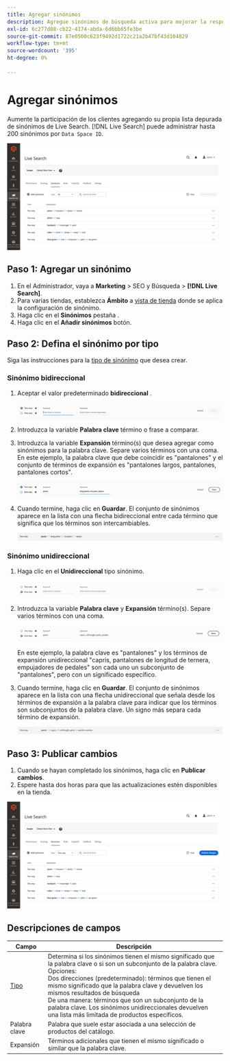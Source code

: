 ```yaml
---
title: Agregar sinónimos
description: Agregue sinónimos de búsqueda activa para mejorar la respuesta a las solicitudes de búsqueda.
exl-id: 6c277d88-cb22-4174-abda-6d6bb65fe3be
source-git-commit: 87e0500c623f9492d1722c21a2b47bf43d104829
workflow-type: tm+mt
source-wordcount: '395'
ht-degree: 0%

---
```


# Agregar sinónimos

Aumente la participación de los clientes agregando su propia lista depurada de sinónimos de Live Search. [!DNL Live Search] puede administrar hasta 200 sinónimos por `Data Space ID`.

![[!DNL Live Search] sinónimos](assets/synonym-workspace.png)

## Paso 1: Agregar un sinónimo

1. En el Administrador, vaya a **Marketing** > SEO y Búsqueda > **[!DNL Live Search]**.
1. Para varias tiendas, establezca **Ámbito** a [vista de tienda](https://docs.magento.com/user-guide/configuration/scope.html) donde se aplica la configuración de sinónimo.
1. Haga clic en el **Sinónimos** pestaña .
1. Haga clic en el **Añadir sinónimos** botón.

## Paso 2: Defina el sinónimo por tipo

Siga las instrucciones para la [tipo de sinónimo](synonyms-type.md) que desea crear.

### Sinónimo bidireccional

1. Aceptar el valor predeterminado **bidireccional** .

   ![Agregar sinónimo bidireccional](assets/synonym-add-two-way.png)


1. Introduzca la variable **Palabra clave** término o frase a comparar.
1. Introduzca la variable **Expansión** término(s) que desea agregar como sinónimos para la palabra clave. Separe varios términos con una coma.
En este ejemplo, la palabra clave que debe coincidir es &quot;pantalones&quot; y el conjunto de términos de expansión es &quot;pantalones largos, pantalones, pantalones cortos&quot;.

   ![Ejemplo de sinónimo bidireccional](assets/synonym-add-two-way-example.png)

1. Cuando termine, haga clic en **Guardar**.
El conjunto de sinónimos aparece en la lista con una flecha bidireccional entre cada término que significa que los términos son intercambiables.

   ![Sinónimo bidireccional](assets/synonym-two-way.png)

### Sinónimo unidireccional

1. Haga clic en el **Unidireccional** tipo sinónimo.

   ![Agregar sinónimo unidireccional](assets/synonym-add-one-way.png)

1. Introduzca la variable **Palabra clave** y **Expansión** término(s). Separe varios términos con una coma.

   ![Ejemplo de sinónimo unidireccional](assets/synonym-add-one-way-example.png)

   En este ejemplo, la palabra clave es &quot;pantalones&quot; y los términos de expansión unidireccional &quot;capris, pantalones de longitud de ternera, empujadores de pedales&quot; son cada uno un subconjunto de &quot;pantalones&quot;, pero con un significado específico.

1. Cuando termine, haga clic en **Guardar**.
El conjunto de sinónimos aparece en la lista con una flecha unidireccional que señala desde los términos de expansión a la palabra clave para indicar que los términos son subconjuntos de la palabra clave. Un signo más separa cada término de expansión.

   ![Sinónimo unidireccional](assets/synonym-one-way.png)

## Paso 3: Publicar cambios

1. Cuando se hayan completado los sinónimos, haga clic en **Publicar cambios**.
1. Espere hasta dos horas para que las actualizaciones estén disponibles en la tienda.

![Publicar cambios](assets/synonym-publish.png)

## Descripciones de campos

| Campo | Descripción |
|--- |--- |
| [Tipo](synonyms.md) | Determina si los sinónimos tienen el mismo significado que la palabra clave o si son un subconjunto de la palabra clave. Opciones:<br />Dos direcciones (predeterminado): términos que tienen el mismo significado que la palabra clave y devuelven los mismos resultados de búsqueda<br />De una manera: términos que son un subconjunto de la palabra clave. Los sinónimos unidireccionales devuelven una lista más limitada de productos específicos. |
| Palabra clave | Palabra que suele estar asociada a una selección de productos del catálogo. |
| Expansión | Términos adicionales que tienen el mismo significado o similar que la palabra clave. |
